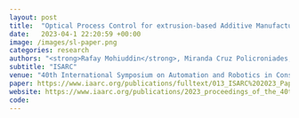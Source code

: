 ```yaml
---
layout: post
title:  "Optical Process Control for extrusion-based Additive Manufacturing methods in construction"
date:   2023-04-1 22:20:59 +00:00
image: /images/sl-paper.png
categories: research
authors: "<strong>Rafay Mohiuddin</strong>, Miranda Cruz Policroniades, Martin Slepicka, André Borrmann"
subtitle: "ISARC"
venue: "40th International Symposium on Automation and Robotics in Construction"
paper: https://www.iaarc.org/publications/fulltext/013_ISARC%202023_Paper_145.pdf
website: https://www.iaarc.org/publications/2023_proceedings_of_the_40th_isarc_chennai_india/optical_process_control_for_extrusion_based_additive_manufacturing_methods_in_construction.html
code:
---
```


